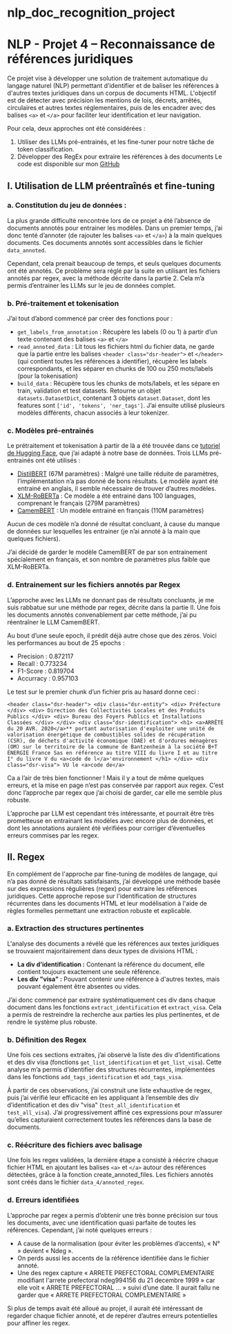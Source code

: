 # nlp_doc_recognition_project
 

# NLP - Projet 4 – Reconnaissance de références juridiques

Ce projet vise à développer une solution de traitement automatique du langage naturel (NLP) permettant d’identifier et de baliser les références à d'autres textes juridiques dans un corpus de documents HTML. L'objectif est de détecter avec précision les mentions de lois, décrets, arrêtés, circulaires et autres textes réglementaires, puis de les encadrer avec des balises `<a>` et `</a>` pour faciliter leur identification et leur navigation.

Pour cela, deux approches ont été considérées :
1.	Utiliser des LLMs pré-entrainés, et les fine-tuner pour notre tâche de token classification.
2.	Développer des RegEx pour extraire les références à des documents
Le code est disponible sur mon [GitHub](https://github.com/AlexiaALLAL/nlp_doc_recognition_project/)

## I.	Utilisation de LLM préentraînés et fine-tuning

### a.	Constitution du jeu de données :
La plus grande difficulté rencontrée lors de ce projet a été l’absence de documents annotés pour entrainer les modèles. Dans un premier temps, j’ai donc tenté d’annoter (de rajouter les balises `<a>` et `</a>`) à la main quelques documents. Ces documents annotés sont accessibles dans le fichier `data_annoted`.

Cependant, cela prenait beaucoup de temps, et seuls quelques documents ont été annotés. Ce problème sera réglé par la suite en utilisant les fichiers annotés par regex, avec la méthode décrite dans la partie 2. Cela m’a permis d’entrainer les LLMs sur le jeu de données complet.

### b.	Pré-traitement et tokenisation
J’ai tout d’abord commencé par créer des fonctions pour :
-	`get_labels_from_annotation` : Récupère les labels (0 ou 1) à partir d’un texte contenant des balises `<a>` et `</a>`
-	`read_annoted_data` : Lit tous les fichiers html du fichier data, ne garde que la partie entre les balises `<header class="dsr-header">` et `</header>` (qui contient toutes les références à identifier), récupère les labels correspondants, et les séparer en chunks de 100 ou 250 mots/labels (pour la tokenisation)
-	`build_data` : Récupère tous les chunks de mots/labels, et les sépare en train, validation et test datasets. Retourne un objet `datasets.DatasetDict`, contenant 3 objets `dataset.Dataset`, dont les features sont `['id', 'tokens', 'ner_tags']`.
J’ai ensuite utilisé plusieurs modèles différents, chacun associés à leur tokenizer.

### c.	Modèles pré-entrainés
Le prétraitement et tokenisation à partir de là a été trouvée dans ce [tutoriel de Hugging Face](https://huggingface.co/docs/transformers/tasks/token_classification#token-classification), que j’ai adapté à notre base de données. 
Trois LLMs pré-entrainés ont été utilisés :
-	[DistilBERT](https://huggingface.co/distilbert/distilbert-base-uncased) (67M paramètres) : Malgré une taille réduite de paramètres, l’implémentation n’a pas donné de bons résultats. Le modèle ayant été entrainé en anglais, il semble nécessaire de trouver d’autres modèles.
-	[XLM-RoBERTa](https://huggingface.co/FacebookAI/xlm-roberta-base) : Ce modèle a été entrainé dans 100 languages, comprenant le français (279M paramètres)
-	[CamemBERT](https://huggingface.co/almanach/camembert-base) : Un modèle entrainé en français (110M paramètres)

Aucun de ces modèle n’a donné de résultat concluant, à cause du manque de données sur lesquelles les entrainer (je n’ai annoté à la main que quelques fichiers).

J’ai décidé de garder le modèle CamemBERT de par son entrainement spécialement en français, et son nombre de paramètres plus faible que XLM-RoBERTa.

### d.	Entrainement sur les fichiers annotés par Regex
L’approche avec les LLMs ne donnant pas de résultats concluants, je me suis rabbatue sur une méthode par regex, décrite dans la partie II. Une fois les documents annotés convenablement par cette méthode, j’ai pu réentraîner le LLM CamemBERT.

Au bout d’une seule epoch, il prédit déjà autre chose que des zéros. Voici les performances au bout de 25 epochs :
-	Precision : 0.872117
-	Recall : 0.773234
-	F1-Score : 0.819704
-	Accurracy : 0.957103

Le test sur le premier chunk d’un fichier pris au hasard donne ceci :
```
<header class="dsr-header"> <div class="dsr-entity"> <div> Préfecture </div> <div> Direction des Collectivités Locales et des Produits Publics </div> <div> Bureau des Foyers Publics et Installations Classées </div> </div> <div class="dsr-identification"> <h1> <a>ARRÊTÉ du 20 AVR. 2020</a>** portant autorisation d'exploiter une unité de valorisation énergétique de combustibles solides de récupération (CSR), de déchets d'activité économique (DAE) et d'ordures ménagères (OM) sur le territoire de la commune de Bantzenheim à la société B+T ÉNERGIE France Sas en référence au titre VIII du livre I et au titre I° du livre V du <a>code de l</a>'environnement </h1> </div> <div class="dsr-visa"> VU le <a>code de</a> 
```

Ca a l’air de très bien fonctionner ! Mais il y a tout de même quelques erreurs, et la mise en page n’est pas conservée par rapport aux regex. C’est donc l’approche par regex que j’ai choisi de garder, car elle me semble plus robuste.

L’approche par LLM est cependant très intéressante, et pourrait être très prometteuse en entrainant les modèles avec encore plus de données, et dont les annotations auraient été vérifiées pour corriger d’éventuelles erreurs commises par les regex.


## II.	Regex
En complément de l'approche par fine-tuning de modèles de langage, qui n’a pas donné de résultats satisfaisants, j’ai développé une méthode basée sur des expressions régulières (regex) pour extraire les références juridiques. Cette approche repose sur l'identification de structures récurrentes dans les documents HTML et leur modélisation à l'aide de règles formelles permettant une extraction robuste et explicable.

### a.	Extraction des structures pertinentes
L'analyse des documents a révélé que les références aux textes juridiques se trouvaient majoritairement dans deux types de divisions HTML :

- <b>La div d’identification :</b> Contenant la référence du document, elle contient toujours exactement une seule référence.
- <b>Les div "visa" :</b> Pouvant contenir une référence à d'autres textes, mais pouvant également être absentes ou vides.

J’ai donc commencé par extraire systématiquement ces div dans chaque document dans les fonctions `extract_identification` et `extract_visa`. Cela a permis de restreindre la recherche aux parties les plus pertinentes, et de rendre le système plus robuste.

### b.	Définition des Regex
Une fois ces sections extraites, j’ai observé la liste des div d’identifications et des div visa (fonctions `get_list_identification` et `get_list_visa`). Cette analyse m’a permis d’identifier des structures récurrentes, implémentées dans les fonctions `add_tags_identification` et `add_tags_visa`.

À partir de ces observations, j’ai construit une liste exhaustive de regex, puis j’ai vérifié leur efficacité en les appliquant à l’ensemble des div d’identification et des div "visa" (`test_all_identification` et `test_all_visa`). J’ai progressivement affiné ces expressions pour m’assurer qu’elles capturaient correctement toutes les références dans la base de documents.

### c.	Réécriture des fichiers avec balisage
Une fois les regex validées, la dernière étape a consisté à réécrire chaque fichier HTML en ajoutant les balises `<a>` et `</a>` autour des références détectées, grâce à la fonction create_annoted_files. Les fichiers annotés sont créés dans le fichier `data_4/annoted_regex`.

### d.	Erreurs identifiées
L’approche par regex a permis d’obtenir une très bonne précision sur tous les documents, avec une identification quasi parfaite de toutes les références. Cependant, j’ai noté quelques erreurs :
-	A cause de la normalisation (pour éviter les problèmes d’accents), « N° » devient « Ndeg ».
-	On perds aussi les accents de la référence identifiée dans le fichier annoté.
-	Une des regex capture « ARRETE PREFECTORAL COMPLEMENTAIRE modifiant l'arrete prefectoral ndeg994156 du 21 decembre 1999 » car elle voit « ARRETE PREFECTORAL … » suivi d’une date. Il aurait fallu ne garder que « ARRETE PREFECTORAL COMPLEMENTAIRE »

Si plus de temps avait été alloué au projet, il aurait été intéressant de regarder chaque fichier annoté, et de repérer d’autres erreurs potentielles pour affiner les regex.
